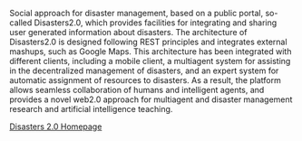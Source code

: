 Social approach for disaster management, based on a public portal, so-called Disasters2.0, which provides facilities for integrating and sharing user generated information about disasters. The architecture of Disasters2.0 is designed following REST principles and integrates external mashups, such as Google Maps. This architecture has been integrated with different clients, including a mobile client, a multiagent system for assisting in the decentralized management of disasters, and an expert system for automatic assignment of resources to disasters. As a result, the platform allows seamless collaboration of humans and intelligent agents, and provides a novel web2.0 approach for multiagent and disaster management research and artificial intelligence teaching.

<a href='https://www.gsi.dit.upm.es/index.php/es/software/details/1/10/software-desastres2-0.html'>Disasters 2.0 Homepage</a>

